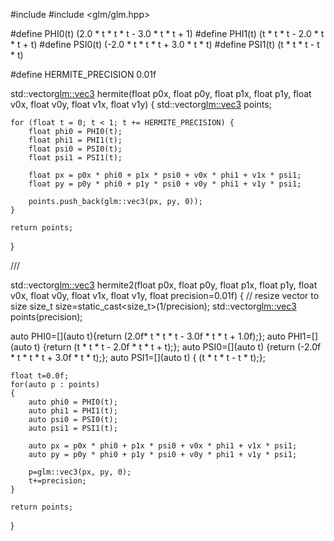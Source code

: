#include <vector>
#include <glm/glm.hpp>

#define PHI0(t)  (2.0 * t * t * t - 3.0 * t * t + 1)
#define PHI1(t)  (t * t * t - 2.0 * t * t + t)
#define PSI0(t)  (-2.0 * t * t * t + 3.0 * t * t)
#define PSI1(t)  (t * t * t - t * t)

#define HERMITE_PRECISION 0.01f

std::vector<glm::vec3> hermite(float p0x, float p0y, float p1x, float p1y, float v0x, float v0y, float v1x, float v1y) {
    std::vector<glm::vec3> points;

    for (float t = 0; t < 1; t += HERMITE_PRECISION) {
        float phi0 = PHI0(t);
        float phi1 = PHI1(t);
        float psi0 = PSI0(t);
        float psi1 = PSI1(t);

        float px = p0x * phi0 + p1x * psi0 + v0x * phi1 + v1x * psi1;
        float py = p0y * phi0 + p1y * psi0 + v0y * phi1 + v1y * psi1;

        points.push_back(glm::vec3(px, py, 0));
    }

    return points;
}

///

std::vector<glm::vec3> hermite2(float p0x, float p0y, float p1x, float p1y, float v0x, float v0y, float v1x, float v1y, float precision=0.01f) 
{
// resize vector to size
size_t size=static_cast<size_t>(1/precision);
std::vector<glm::vec3> points(precision);

auto PHI0=[](auto t){return   (2.0f* t * t * t - 3.0f * t * t + 1.0f);};
auto PHI1=[](auto t) {return (t * t * t - 2.0f * t * t + t);};
auto PSI0=[](auto t) {return (-2.0f * t * t * t + 3.0f * t * t);};
auto PSI1=[](auto t) { (t * t * t - t * t);};

    float t=0.0f;
    for(auto p : points)
    {
        auto phi0 = PHI0(t);
        auto phi1 = PHI1(t);
        auto psi0 = PSI0(t);
        auto psi1 = PSI1(t);

        auto px = p0x * phi0 + p1x * psi0 + v0x * phi1 + v1x * psi1;
        auto py = p0y * phi0 + p1y * psi0 + v0y * phi1 + v1y * psi1;

        p=glm::vec3(px, py, 0);
        t+=precision;
    }

    return points;
}